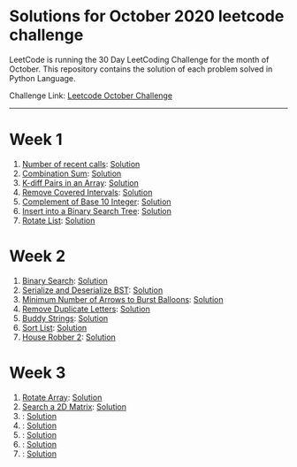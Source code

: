 # Solutions for October 2020 leetcode challenge
LeetCode is running the 30 Day LeetCoding Challenge for the month of October. This repository contains the solution of each problem solved in Python Language.


Challenge Link: [Leetcode October Challenge](https://leetcode.com/explore/challenge/card/october-leetcoding-challenge)
<hr />

# Week 1

1. [Number of recent calls](https://leetcode.com/explore/challenge/card/october-leetcoding-challenge/559/week-1-october-1st-october-7th/3480/): [Solution](https://github.com/mihirpanchal17/leetcode-oct-2020/blob/main/Week1/Number_of_Recent_Calls.py)
2. [Combination Sum](https://leetcode.com/explore/challenge/card/october-leetcoding-challenge/559/week-1-october-1st-october-7th/3481/): [Solution](https://github.com/mihirpanchal17/leetcode-oct-2020/blob/main/Week1/Combination_Sum.py)
3. [K-diff Pairs in an Array](https://leetcode.com/explore/challenge/card/october-leetcoding-challenge/559/week-1-october-1st-october-7th/3482/): [Solution](https://github.com/mihirpanchal17/leetcode-oct-2020/blob/main/Week1/K_Diff_Pairs.py)
4. [Remove Covered Intervals](https://leetcode.com/explore/challenge/card/october-leetcoding-challenge/559/week-1-october-1st-october-7th/3483/): [Solution](https://github.com/mihirpanchal17/leetcode-oct-2020/blob/main/Week1/Remove_Covered_Intervals.py)
5. [Complement of Base 10 Integer](https://leetcode.com/explore/challenge/card/october-leetcoding-challenge/559/week-1-october-1st-october-7th/3484/): [Solution](https://github.com/mihirpanchal17/leetcode-oct-2020/blob/main/Week1/Complement_Of_Base_10_Integer.py)
6. [Insert into a Binary Search Tree](https://leetcode.com/explore/challenge/card/october-leetcoding-challenge/559/week-1-october-1st-october-7th/3485/): [Solution](https://github.com/mihirpanchal17/leetcode-oct-2020/blob/main/Week1/Insert_Into_BST.py)
7. [Rotate List](https://leetcode.com/explore/challenge/card/october-leetcoding-challenge/559/week-1-october-1st-october-7th/3486/): [Solution](https://github.com/mihirpanchal17/leetcode-oct-2020/blob/main/Week1/Rotate_List.py)

# Week 2

1. [Binary Search](https://leetcode.com/explore/challenge/card/october-leetcoding-challenge/560/week-2-october-8th-october-14th/3488/): [Solution](https://github.com/mihirpanchal17/leetcode-oct-2020/blob/main/Week2/Binary_Search.py)
2. [Serialize and Deserialize BST](https://leetcode.com/explore/challenge/card/october-leetcoding-challenge/560/week-2-october-8th-october-14th/3489/): [Solution](https://github.com/mihirpanchal17/leetcode-oct-2020/blob/main/Week2/BST.py)
3. [Minimum Number of Arrows to Burst Balloons](https://leetcode.com/explore/challenge/card/october-leetcoding-challenge/560/week-2-october-8th-october-14th/3490/): [Solution](https://github.com/mihirpanchal17/leetcode-oct-2020/blob/main/Week2/Min_Arrows.py)
4. [Remove Duplicate Letters](https://leetcode.com/explore/challenge/card/october-leetcoding-challenge/560/week-2-october-8th-october-14th/3491/): [Solution](https://github.com/mihirpanchal17/leetcode-oct-2020/blob/main/Week2/Remove_Duplicate.py)
5. [Buddy Strings](https://leetcode.com/explore/challenge/card/october-leetcoding-challenge/560/week-2-october-8th-october-14th/3492/): [Solution](https://github.com/mihirpanchal17/leetcode-oct-2020/blob/main/Week2/Buddy_Strings.py)
6. [Sort List](https://leetcode.com/explore/challenge/card/october-leetcoding-challenge/560/week-2-october-8th-october-14th/3493/): [Solution](https://github.com/mihirpanchal17/leetcode-oct-2020/blob/main/Week2/Sort_List.py)
7. [House Robber 2](https://leetcode.com/explore/challenge/card/october-leetcoding-challenge/560/week-2-october-8th-october-14th/3494/): [Solution](https://github.com/mihirpanchal17/leetcode-oct-2020/blob/main/Week2/House_Robber_2.py)

# Week 3

1. [Rotate Array](https://leetcode.com/explore/challenge/card/october-leetcoding-challenge/561/week-3-october-15th-october-21st/3496/): [Solution](https://github.com/mihirpanchal17/leetcode-oct-2020/blob/main/Week3/Rotate_Array.py)
2. [Search a 2D Matrix](https://leetcode.com/explore/challenge/card/october-leetcoding-challenge/561/week-3-october-15th-october-21st/3497/): [Solution](https://github.com/mihirpanchal17/leetcode-oct-2020/blob/main/Week3/Search_2D_Matrix.py)
3. [](): [Solution](https://github.com/mihirpanchal17/leetcode-oct-2020/blob/main/Week3/)
4. [](): [Solution](https://github.com/mihirpanchal17/leetcode-oct-2020/blob/main/Week3/)
5. [](): [Solution](https://github.com/mihirpanchal17/leetcode-oct-2020/blob/main/Week3/)
6. [](): [Solution](https://github.com/mihirpanchal17/leetcode-oct-2020/blob/main/Week3/)
7. [](): [Solution](https://github.com/mihirpanchal17/leetcode-oct-2020/blob/main/Week3/)